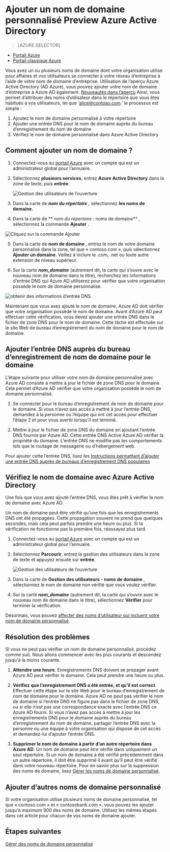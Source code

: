 <properties
    pageTitle="Ajouter votre nom de domaine personnalisé Preview Azure Active Directory | Microsoft Azure"
    description="Comment ajouter des noms de domaine de votre entreprise à Azure Active Directory et comment vérifier le nom de domaine."
    services="active-directory"
    documentationCenter=""
    authors="jeffsta"
    manager="femila"
    editor=""/>

<tags
    ms.service="active-directory"
    ms.workload="identity"
    ms.tgt_pltfrm="na"
    ms.devlang="na"
    ms.topic="article"
    ms.date="10/17/2016"
    ms.author="curtand"/>

# <a name="add-a-custom-domain-name-to-azure-active-directory-preview"></a>Ajouter un nom de domaine personnalisé Preview Azure Active Directory

> [AZURE.SELECTOR]
- [Portail Azure](active-directory-domains-add-azure-portal.md)
- [Portail classique Azure](active-directory-add-domain.md)

Vous avez un ou plusieurs noms de domaine dont votre organisation utilise pour affaires et vos utilisateurs se connecter à votre réseau d’entreprise à l’aide de votre nom de domaine d’entreprise. Utilisation de l’aperçu Azure Active Directory (AD Azure), vous pouvez ajouter votre nom de domaine d’entreprise à Azure AD également. [Nouveautés dans l’aperçu](active-directory-preview-explainer.md) Ainsi, vous permet d’attribuer des noms d’utilisateur dans le répertoire que vous êtes habitués à vos utilisateurs, tel que ‘alice@contoso.com.’ le processus est simple :

1. Ajoutez le nom de domaine personnalisé à votre répertoire
2. Ajouter une entrée DNS pour le nom de domaine auprès du bureau d’enregistrement du nom de domaine
3. Vérifiez le nom de domaine personnalisé dans Azure Active Directory

## <a name="how-do-i-add-a-domain-name"></a>Comment ajouter un nom de domaine ?

1.  Connectez-vous au [portail Azure](https://portal.azure.com) avec un compte qui est un administrateur global pour l’annuaire.

2.  Sélectionnez **plusieurs services**, entrez **Azure Active Directory** dans la zone de texte, puis **entrée**.

    ![Gestion des utilisateurs de l’ouverture](./media/active-directory-domains-add-azure-portal/user-management.png)

3. Dans la carte de ***nom du répertoire*** , sélectionnez **les noms de domaine**.

4. Dans la carte de ** *nom du répertoire* : noms de domaine** , sélectionnez la commande **Ajouter** .

  ![Cliquez sur la commande Ajouter](./media/active-directory-domains-add-azure-portal/add-command.png)

5. Dans la carte de **nom de domaine** , entrez le nom de votre domaine personnalisé dans la zone, tel que « contoso.com », puis sélectionnez **Ajouter un domaine**. Veillez à inclure le .com, .net ou toute autre extension de niveau supérieur.

6. Sur la carte ***nom_domaine*** (autrement dit, la carte qui s’ouvre avec le nouveau nom de domaine dans le titre), recherchez les informations d’entrée DNS qui Azure AD utiliserez pour vérifier que votre organisation possède le nom de domaine personnalisé.

  ![obtenir des informations d’entrée DNS](./media/active-directory-domains-add-azure-portal/get-dns-info.png)

Maintenant que vous avez ajouté le nom de domaine, Azure AD doit vérifier que votre organisation possède le nom de domaine. Avant d’Azure AD peut effectuer cette vérification, vous devez ajouter une entrée DNS dans le fichier de zone DNS pour le nom de domaine. Cette tâche est effectuée sur le site Web de bureau d’enregistrement du nom de domaine pour le nom de domaine.

## <a name="add-the-dns-entry-at-the-domain-name-registrar-for-the-domain"></a>Ajouter l’entrée DNS auprès du bureau d’enregistrement de nom de domaine pour le domaine

L’étape suivante pour utiliser votre nom de domaine personnalisé avec Azure AD consiste à mettre à jour le fichier de zone DNS pour le domaine. Cela permet d’Azure AD vérifier que votre organisation possède le nom de domaine personnalisé.

1.  Se connecter pour le bureau d’enregistrement de nom de domaine pour le domaine. Si vous n’avez pas accès à mettre à jour l’entrée DNS, demandez à la personne ou l’équipe qui ont cet accès pour effectuer l’étape 2 et pour vous avertir lorsqu’il est terminé.

2.  Mettre à jour le fichier de zone DNS du domaine en ajoutant l’entrée DNS fournie par Azure AD. Cette entrée DNS Active Azure AD vérifier la propriété du domaine. L’entrée DNS ne modifie pas les comportements tels que le routage de messagerie ou d’hébergement web.

Pour ajouter cette l’entrée DNS, lisez les [Instructions permettant d’ajouter une entrée DNS auprès de bureaux d’enregistrement DNS populaires](https://support.office.com/article/Create-DNS-records-for-Office-365-when-you-manage-your-DNS-records-b0f3fdca-8a80-4e8e-9ef3-61e8a2a9ab23/)

## <a name="verify-the-domain-name-with-azure-ad"></a>Vérifiez le nom de domaine avec Azure Active Directory

Une fois que vous avez ajouté l’entrée DNS, vous êtes prêt à vérifier le nom de domaine avec Azure AD.

Un nom de domaine peut être vérifié qu’une fois que les enregistrements DNS ont été propagées. Cette propagation souvent ne prend que quelques secondes, mais cela peut parfois prendre une heure ou plus. Si la vérification ne fonctionne pas la première fois, réessayez plus tard.

1.  Connectez-vous au [portail Azure](https://portal.azure.com) avec un compte qui est un administrateur global pour l’annuaire.

2.  Sélectionnez **Parcourir**, entrez la gestion des utilisateurs dans la zone de texte et appuyez ensuite sur **entrée**.

    ![Gestion des utilisateurs de l’ouverture](./media/active-directory-domains-add-azure-portal/user-management.png)

3. Dans la carte de **Gestion des utilisateurs - noms de domaine** , sélectionnez le nom de domaine non vérifié que vous voulez vérifier.

4. Sur la carte ***nom_domaine*** (autrement dit, la carte qui s’ouvre avec le nouveau nom de domaine dans le titre), sélectionnez **Vérifier** pour terminer la vérification.

Désormais, vous pouvez [affecter des noms d’utilisateur qui incluent votre nom de domaine personnalisé](active-directory-users-create-azure-portal.md).

## <a name="troubleshooting"></a>Résolution des problèmes

Si vous ne peut pas vérifier un nom de domaine personnalisé, procédez comme suit. Nous allons commencer avec les plus courants et descendez jusqu'à la moins courante.

1.  **Attendre une heure**. Enregistrements DNS doivent se propager avant Azure AD peut vérifier le domaine. Cela peut prendre une heure ou plus.

2.  **Vérifiez que l’enregistrement DNS a été entrée, et qu’il est correct**. Effectuer cette étape sur le site Web pour le bureau d’enregistrement de nom de domaine pour le domaine. Azure AD ne peut pas vérifier le nom de domaine si l’entrée DNS ne figure pas dans le fichier de zone DNS, ou si elle n’est pas une correspondance exacte avec l’entrée DNS ce Azure AD fourni. Si vous n’avez pas accès à mettre à jour les enregistrements DNS pour le domaine auprès du bureau d’enregistrement du nom de domaine, partager l’entrée DNS avec la personne ou une équipe à votre organisation qui dispose de cet accès et demandez-lui d’ajouter l’entrée DNS.

3.  **Supprimer le nom de domaine à partir d’un autre répertoire dans Azure AD**. Un nom de domaine peut être vérifié dans uniquement un seul répertoire. Si un nom de domaine a été vérifié précédemment dans un autre répertoire, il doit être supprimé il avant qu’il peut être vérifié dans votre nouveau répertoire. Pour en savoir plus sur la suppression des noms de domaine, lisez [Gérer les noms de domaine personnalisé](active-directory-domains-manage-azure-portal.md).    

## <a name="add-more-custom-domain-names"></a>Ajouter d’autres noms de domaine personnalisé

Si votre organisation utilise plusieurs noms de domaine personnalisé, tel que « contoso.com » et « contosobank.com », vous pouvez les ajouter jusqu'à maximum 900 des noms de domaine. Utilisez les mêmes étapes dans cet article pour chacun de vos noms de domaine ajouter.

## <a name="next-steps"></a>Étapes suivantes

[Gérer des noms de domaine personnalisé](active-directory-domains-manage-azure-portal.md)
